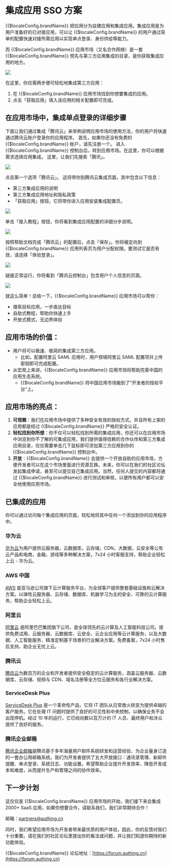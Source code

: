 # 集成应用 SSO 方案

<LastUpdated/>

{{$localeConfig.brandName}} 把应用分为自建应用和集成应用。集成应用是为用户准备好的已对接应用，可以让 {{$localeConfig.brandName}} 的用户通过简单的配置快速对接所需应用以实现单点登录、身份供给等能力。 

而 {{$localeConfig.brandName}} 应用市场（又名合作网络）是一套 {{$localeConfig.brandName}} 预先与第三方应用集成的目录，是你获取集成应用的地方。

![](~@imagesZhCn/guides/application-market/01.png)

在这里，你仅需两步便可轻松地集成第三方应用：

1. 在 {{$localeConfig.brandName}} 应用市场找到你想要集成的应用。
2. 点击「获取应用」填入该应用的相关配置即可完成。

## 在应用市场中，集成单点登录的详细步骤

下面让我们通过集成「腾讯云」来举例说明应用市场的使用方法，你的用户将快速通过腾讯云账户登录你的应用程序。
首先，如果你还没有免费的 {{$localeConfig.brandName}} 帐户，请先注册一个。
进入 {{$localeConfig.brandName}} 控制台后，转到应用市场。在这里，你可以根据需求选择应用集成。
这里，让我们先搜索「腾讯」。

![](~@imagesZhCn/guides/application-market/02.png)

点击第一个选项「腾讯云」。
这将带你到腾讯云集成页面，其中包含以下信息：

- 第三方集成应用的说明
- 第三方集成应用地址和隐私政策
- 「获取应用」按钮，它将带你进入应用安装集成配置页。

![](~@imagesZhCn/guides/application-market/03.png)

单击「接入教程」按钮，你将看到集成应用配置的详细分步说明。

![](~@imagesZhCn/guides/application-market/04.png)

按照帮助文档完成「腾讯云」的配置后，点击「保存」。你将被定向到 {{$localeConfig.brandName}} 应用列表页为用户分配权限。要测试它是否有效，请选择「体验登录」。

![](~@imagesZhCn/guides/application-market/05.png)

链接正常运行，你将看到「腾讯云控制台」包含用户个人信息的页面。

![](~@imagesZhCn/guides/application-market/6.png)

就这么简单！总结一下，{{$localeConfig.brandName}} 应用市场可以帮你：

- 搜索目标应用，一步直达目标
- 自助式教程，帮助你快速上手
- 开放式模式，无边界体验

## 应用市场的价值：

- 用户将可以极速、极简的集成第三方应用。
  - 比如，配置阿里云 SAML 应用时，用户预填阿里云 SAML 配置项并上传密钥即可完成配置。
- 从宏观上来讲，{{$localeConfig.brandName}} 应用市场将帮助完善中国的应用生态系统。
  - {{$localeConfig.brandName}} 将中国应用市场搬到了“开发者的授权平台”上。

## 应用市场的亮点：

1. **可信赖**：我们在应用市场中提供了多种安全有效的授权方式，并且所有上架的应用都是经过 {{$localeConfig.brandName}} 严格的安全认证。
2. **轻松找到你所想**：你不仅可以轻松找到所需的集成应用，你还可以在应用市场中浏览到你不了解的可集成应用，我们提供值得信赖的合作伙伴和第三方集成应用目录，仅仅需要单击几下鼠标即可添加第三方应用到你的 {{$localeConfig.brandName}} 控制台中。
3. **开放**：{{$localeConfig.brandName}} 会提供一个开放自助的应用市场，方便开发者可以在这个市场里面进行资源互换。未来，你可以在我们的社区论坛发起集成申请，甚至可以提交自己集成应用。当然，任何人提交的内容都将通过 {{$localeConfig.brandName}} 进行测试和审核，以便所有用户都可以安全地使用应用市场。

## 已集成的应用

你可以通过访问每个集成应用的页面，轻松地将其中任何一个添加到你的应用程序中。

### 华为云

[华为云](https://www.huaweicloud.com/)为用户提供云服务器，云数据库，云存储，CDN，大数据，云安全等公有云产品和电商，金融，游戏等多种解决方案，7x24 小时客服支持，帮助企业轻松上云 - 华为云。

### AWS 中国

[AWS](https://www.amazonaws.cn/en/) 是亚马逊公司旗下云计算服务平台，为全球客户提供整套基础设施和云解决方案。以弹性云服务器、云存储、数据库、机器学习为主的安全、可靠的云计算服务，帮助企业轻松上云。

### 阿里云

[阿里云](https://www.aliyun.com/) 是阿里巴巴集团旗下公司，是全球领先的云计算及人工智能科技公司。提供免费试用、云服务器、云数据库、云安全、云企业应用等云计算服务，以及大数据、人工智能服务、精准定制基于场景的行业解决方案。免费备案，7x24 小时售后支持，助企业无忧上云。

### 腾讯云

[腾讯云](https://cloud.tencent.com/)为数百万的企业和开发者提供安全稳定的云计算服务，涵盖云服务器、云数据库、云存储、视频与 CDN、域名注册等全方位云服务和各行业解决方案。

### ServiceDesk Plus

[ServiceDesk Plus](https://www.manageengine.com/products/service-desk/) 是一个革命性产品，它将 IT 团队从日常救火转变为提供卓越的客户服务。它在处理 IT 问题时提供了良好的可见性和中央控制，以确保业务不会出现停机。经过 10 年的运行，它已经向数以百万计的 IT 人员、最终用户和涉众提供了良好的服务。

### 腾讯企业邮箱

[腾讯企业邮箱](https://exmail.qq.com/)是腾讯基于多年海量用户邮件系统研发和运营经验，为企业量身订造的一套办公用邮箱系统。我们为开发者提供了五大开放接口：通讯录管理、新邮件提醒、单点登录、系统日志、功能设置。希望帮助企业提升开发效率、降低开发成本和难度，从而提升生产和管理之间的协作效率。

## 下一步计划

这仅仅是 {{$localeConfig.brandName}} 应用市场的开始，我们接下来会集成 2000+ SaaS 应用，如果你想要合作，请联系我们，我们非常期待合作！

邮箱：[partners@authing.cn](partners@authing.cn)

同时，我们希望应用市场为开发者带来最优质的用户体验，因此，你的反馈对我们十分重要。请在我们的社区论坛里提出你的看法或问题，并让我们知道你期待的新功能体验。

{{$localeConfig.brandName}} 论坛地址：[https://forum.authing.cn](https://forum.authing.cn)
